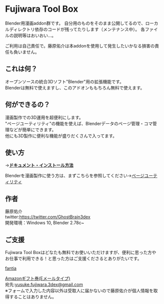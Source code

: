 # Fujiwara Tool Box
Blender用漫画addon群です。
自分用のものをそのまま公開してるので、ローカルディレクトリ依存のコードが残ってたりします（メンテナンス中）。
各ファイルの説明等はおいおい…。

ご利用は自己責任で。藤原佑介は本addonを使用して発生したいかなる損害の責任も負いません。

## これは何？
オープンソースの統合3Dソフト"Blender"用の拡張機能です。  
Blenderは無料で使えますし、このアドオンももちろん無料で使えます。

## 何ができるの？
漫画製作での3D運用を超便利にします。  
"ページユーティリティ"の機能を使えば、Blenderデータのページ管理・コマ管理などが簡単にできます。  
他にも3D製作に便利な機能が盛りだくさんで入ってます。

## 使い方
→[**ドキュメント・インストール方法**](documents/README.md)  

Blenderを漫画製作に使う方は、まずこちらを参照してください→[ページユーティリティ](documents/pageutils.md)

## 作者
藤原佑介  
twitter:https://twitter.com/GhostBrain3dex  
開発環境：Windows 10, Blender 2.78c~

## ご支援
Fujiwara Tool Boxはどなたも無料でお使いいただけますが、便利に思った方やお仕事で利用できる！と思った方はご支援くださるとありがたいです。

[fantia](https://fantia.jp/fanclubs/2320)  

[Amazonギフト券(Eメールタイプ)  ](https://www.amazon.co.jp/Amazon%E3%82%AE%E3%83%95%E3%83%88%E5%88%B8-1-JP-Email-Amazon%E3%82%AE%E3%83%95%E3%83%88%E5%88%B8-E%E3%83%A1%E3%83%BC%E3%83%AB%E3%82%BF%E3%82%A4%E3%83%97-Amazon%E3%83%99%E3%83%BC%E3%82%B7%E3%83%83%E3%82%AF/dp/B004N3APGO/)  
宛先:yusuke.fujiwara.3dex@gmail.com  
※フォームで入力した内容以外は受取人に届かないので藤原佑介が個人情報を取得することはありません。